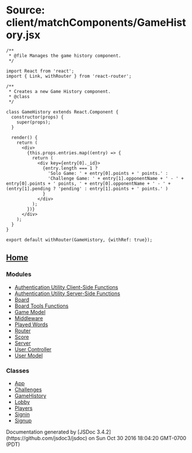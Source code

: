 <div id="main">

# Source: client/matchComponents/GameHistory.jsx

<section>

<article>

    /**
     * @file Manages the game history component.
     */

    import React from 'react';
    import { Link, withRouter } from 'react-router';

    /**
     * Creates a new Game History component.
     * @class
     */

    class GameHistory extends React.Component {
      constructor(props) {
        super(props);
      }

      render() {
        return (
          <div>
            {this.props.entries.map((entry) => {
              return (
                <div key={entry[0]._id}>
                  {entry.length === 1 ?
                    'Solo Game: ' + entry[0].points + ' points.' :
                    'Challenge Game: ' + entry[1].opponentName + ' - ' + entry[0].points + ' points, ' + entry[0].opponentName + ' - ' + (entry[1].pending ? 'pending' : entry[1].points + ' points.' )
                  }
                </div>
              );
            })}
          </div>
        );
      }
    }

    export default withRouter(GameHistory, {withRef: true});

</article>

</section>

</div>

<nav>

## [Home](index.html)

### Modules

*   [Authentication Utility Client-Side Functions](module-Authentication%2520Utility%2520Client-Side%2520Functions.html)
*   [Authentication Utility Server-Side Functions](module-Authentication%2520Utility%2520Server-Side%2520Functions.html)
*   [Board](module-Board.html)
*   [Board Tools Functions](module-Board%2520Tools%2520Functions.html)
*   [Game Model](module-Game%2520Model.html)
*   [Middleware](module-Middleware.html)
*   [Played Words](module-Played%2520Words.html)
*   [Router](module-Router.html)
*   [Score](module-Score.html)
*   [Server](module-Server.html)
*   [User Controller](module-User%2520Controller.html)
*   [User Model](module-User%2520Model.html)

### Classes

*   [App](App.html)
*   [Challenges](Challenges.html)
*   [GameHistory](GameHistory.html)
*   [Lobby](Lobby.html)
*   [Players](Players.html)
*   [Signin](Signin.html)
*   [Signup](Signup.html)

</nav>

<footer>Documentation generated by [JSDoc 3.4.2](https://github.com/jsdoc3/jsdoc) on Sun Oct 30 2016 18:04:20 GMT-0700 (PDT)</footer>

<script>prettyPrint();</script>
